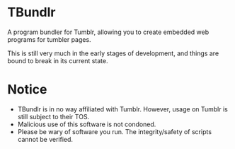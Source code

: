 # TBundlr
A program bundler for Tumblr, allowing you to create embedded web programs for tumbler pages.

This is still very much in the early stages of development, and things are bound to break in its current state.

# Notice
- TBundlr is in no way affiliated with Tumblr. However, usage on Tumblr is still subject to their TOS.
- Malicious use of this software is not condoned.
- Please be wary of software you run. The integrity/safety of scripts cannot be verified.